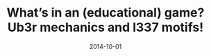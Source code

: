---
types: ["publication"]
date: 2014-10-01
layout: publication
publication_types: "conference presentation"
title: "What’s in an (educational) game? Ub3r mechanics and l337 motifs!"
co-authors: ["Liz Owens Boltz","Matt Koehler"]
outlets: ["Meaningful Play"]
projects: ["player reviews of games"]
topics: ["games","analog games","educational games","niche online platforms"]
methods: ["digital methods","Geekdo API"]
link: ""
link_type: "" 
summary: ""
citation: "<strong>Greenhalgh</strong>, S. P., Boltz, L. O., & Koehler, M. J. (2014, October). <em>What’s in an (educational) game? Ub3r mechanics and l337 motifs!</em> Paper presented at the Meaningful Play conference."
---